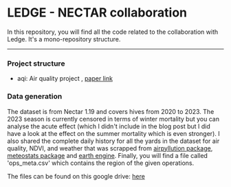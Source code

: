 # LEDGE - NECTAR collaboration 

In this repository, you will find all the code related to the collaboration with Ledge. It's a mono-repository structure.

***
### Project structure 

- aqi: Air quality project , [paper link]()

### Data generation

The dataset is from Nectar 1.19 and covers hives from 2020 to 2023. The 2023 season is currently censored in terms of winter mortality but you can analyse the acute effect (which I didn't include in the blog post but I did have a look at the effect on the summer mortality which is even stronger). I also shared the complete daily history for all the yards in the dataset for air quality, NDVI, and weather that was scrapped from [airpyllution package](https://airpyllution.readthedocs.io/en/latest/#), [meteostats package](https://dev.meteostat.net/python/#installation) and [earth engine](https://earthengine.google.com/). Finally, you will find a file called 'ops_meta.csv' which contains the region of the given operations. 

The files can be found on this google drive: [here](https://drive.google.com/drive/u/0/folders/1UZ3_jzMRdaQEaIR1TzPqEWTb0azECStB)